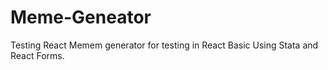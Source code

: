 # Meme-Geneator
Testing React
Memem generator for testing in React Basic Using Stata and React Forms. 

